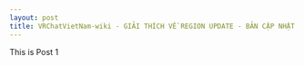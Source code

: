 ```yaml
---
layout: post
title: VRChatVietNam-wiki - GIẢI THÍCH VỀ REGION UPDATE - BẢN CẬP NHẬT LỰA CHỌN KHU VỰC TRUY CẬP
---
```


This is Post 1
